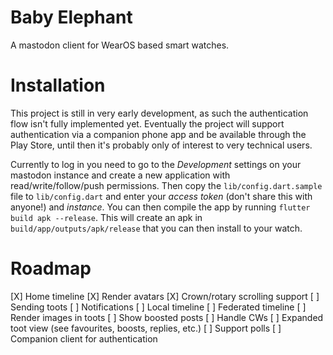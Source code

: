 # Baby Elephant

A mastodon client for WearOS based smart watches.

# Installation

This project is still in very early development, as such the authentication flow isn't fully implemented yet. Eventually the project will support authentication via a companion phone app and be available through the Play Store, until then it's probably only of interest to very technical users.

Currently to log in you need to go to the *Development* settings on your mastodon instance and create a new application with read/write/follow/push permissions. Then copy the `lib/config.dart.sample` file to `lib/config.dart` and enter your *access token* (don't share this with anyone!) and *instance*. You can then compile the app by running `flutter build apk --release`. This will create an apk in `build/app/outputs/apk/release` that you can then install to your watch.

# Roadmap

[X] Home timeline
[X] Render avatars
[X] Crown/rotary scrolling support
[ ] Sending toots
[ ] Notifications
[ ] Local timeline
[ ] Federated timeline
[ ] Render images in toots
[ ] Show boosted posts
[ ] Handle CWs
[ ] Expanded toot view (see favourites, boosts, replies, etc.)
[ ] Support polls
[ ] Companion client for authentication
